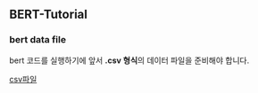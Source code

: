 ## BERT-Tutorial

### bert data file
bert 코드를 실행하기에 앞서 **.csv 형식**의 데이터 파일을 준비해야 합니다.

[csv파일]( )

###
